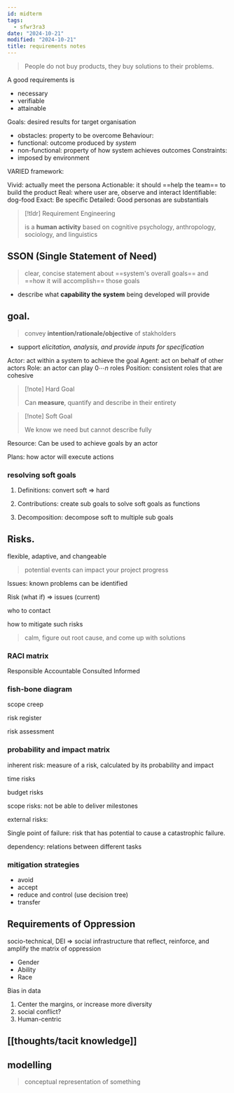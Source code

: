 ```yaml
---
id: midterm
tags:
  - sfwr3ra3
date: "2024-10-21"
modified: "2024-10-21"
title: requirements notes
---
```


> People do not buy products, they buy solutions to their problems.

A good requirements is

- necessary
- verifiable
- attainable

Goals: desired results for target organisation

- obstacles: property to be overcome
  Behaviour:
- functional: outcome produced by _system_
- non-functional: property of how system achieves outcomes
  Constraints:
- imposed by environment

VARIED framework:

Vivid: actually meet the persona
Actionable: it should ==help the team== to build the product
Real: where user are, observe and interact
Identifiable: dog-food
Exact: Be specific
Detailed: Good personas are substantials

> [!tldr] Requirement Engineering
>
> is a **human activity** based on cognitive psychology, anthropology, sociology, and linguistics

## SSON (Single Statement of Need)

> clear, concise statement about ==system's overall goals== and ==how it will accomplish== those goals

- describe what **capability the system** being developed will provide

## goal.

> convey **intention/rationale/objective** of stakholders

- support _elicitation, analysis, and provide inputs for specification_

Actor: act within a system to achieve the goal
Agent: act on behalf of other actors
Role: an actor can play $0 \cdots n$ roles
Position: consistent roles that are cohesive

> [!note] Hard Goal
>
> Can **measure**, quantify and describe in their entirety

> [!note] Soft Goal
>
> We know we need but cannot describe fully

Resource: Can be used to achieve goals by an actor

Plans: how actor will execute actions

### resolving soft goals

1. Definitions: convert soft => hard

2. Contributions: create sub goals to solve soft goals as functions

3. Decomposition: decompose soft to multiple sub goals

## Risks.

flexible, adaptive, and changeable

> potential events can impact your project progress

Issues: known problems can be identified

Risk (what if) => issues (current)

who to contact

how to mitigate such risks

> calm, figure out root cause, and come up with solutions

### RACI matrix

Responsible
Accountable
Consulted
Informed

### fish-bone diagram

scope creep

risk register

risk assessment

### probability and impact matrix

inherent risk: measure of a risk, calculated by its probability and impact

time risks

budget risks

scope risks: not be able to deliver milestones

external risks:

Single point of failure: risk that has potential to cause a catastrophic failure.

dependency: relations between different tasks

### mitigation strategies

- avoid
- accept
- reduce and control (use decision tree)
- transfer

## Requirements of Oppression

socio-technical, DEI => social infrastructure that reflect, reinforce, and amplify the matrix of oppression

- Gender
- Ability
- Race

Bias in data

1. Center the margins, or increase more diversity
2. social conflict?
3. Human-centric

## [[thoughts/tacit knowledge]]

## modelling

> conceptual representation of something
